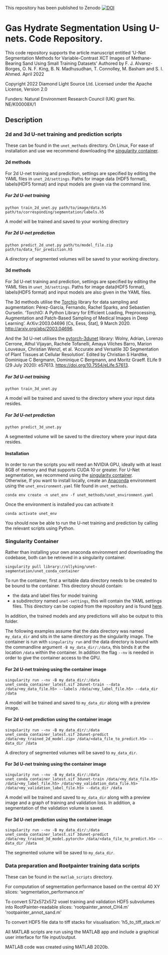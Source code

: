 This repository has been published to Zenodo [![DOI](https://zenodo.org/badge/345756620.svg)](https://zenodo.org/badge/latestdoi/345756620)

# Gas Hydrate Segmentation Using U-nets. Code Repository.

This code repository supports the article manuscript entitled 'U-Net Segmentation Methods for Variable-Contrast XCT Images of Methane-Bearing Sand Using Small Training Datasets'
Authored by F. J. Alvarez-Borges, O. N. F. King, B. N. Madhusudhan, T. Connolley, M. Basham and S. I. Ahmed.
April 2022

Copyright 2022 Diamond Light Source Ltd.
Licensed under the Apache License, Version 2.0

Funders:
Natural Environment Research Council (UK) grant No. NE/K00008X/1

## Description

### 2d and 3d U-net training and prediction scripts 

These can be found in the `unet_methods` directory.
On Linux, For ease of installation and use we recommend downloading the [singularity container](#singularity-container).

#### 2d methods

For 2d U-net training and prediction, settings are specified by editing the YAML files in `unet_2d/settings`. Paths for image data (HDF5 format), labels(HDF5 format) and input models are given via the command line.

##### For 2d U-net training

```shell
python train_2d_unet.py path/to/image/data.h5 path/to/corresponding/segmentation/labels.h5
```

A model will be trained and saved to your working directory

##### For 2d U-net prediction

```shell
python predict_2d_unet.py path/to/model_file.zip path/to/data_for_prediction.h5
```

A directory of segmented volumes will be saved to your working directory.

#### 3d methods

For 3d U-net training and prediction, settings are specified by editing the YAML files in `unet_3d/settings`. Paths for image data(HDF5 format), labels(HDF5 format) and input models are also given in the YAML files.

The 3d methods utilise the [Torchio](https://github.com/fepegar/torchio) library for data sampling and augmentation:
Pérez-García, Fernando, Rachel Sparks, and Sebastien Ourselin. ‘TorchIO: A Python Library for Efficient Loading, Preprocessing, Augmentation and Patch-Based Sampling of Medical Images in Deep Learning’. ArXiv:2003.04696 [Cs, Eess, Stat], 9 March 2020. http://arxiv.org/abs/2003.04696.

And the 3d U-net utilises the [pytorch-3dunet](https://github.com/wolny/pytorch-3dunet) library:
Wolny, Adrian, Lorenzo Cerrone, Athul Vijayan, Rachele Tofanelli, Amaya Vilches Barro, Marion Louveaux, Christian Wenzl, et al. ‘Accurate and Versatile 3D Segmentation of Plant Tissues at Cellular Resolution’. Edited by Christian S Hardtke, Dominique C Bergmann, Dominique C Bergmann, and Moritz Graeff. ELife 9 (29 July 2020): e57613. https://doi.org/10.7554/eLife.57613.


##### For 3d U-net training

```shell
python train_3d_unet.py 
```

A model will be trained and saved to the directory where your input data resides.

##### For 3d U-net prediction

```shell
python predict_3d_unet.py
```

A segmented volume will be saved to the directory where your input data resides.

#### Installation

In order to run the scripts you will need an NVIDIA GPU, ideally with at least 8GB of memory and that supports CUDA 10 or greater. 
For U-Net segmentation, we recommend using the [singularity container](#singularity-container).  
Otherwise, If you want to install locally, create an [Anaconda](https://www.anaconda.com/products/individual#Downloads) environment using the `unet_environment.yaml` file found in `unet_methods`.

```shell
conda env create -n unet_env -f unet_methods/unet_environment.yaml
```

Once the environment is installed you can activate it

```shell
conda activate unet_env
```
You should now be able to run the U-net training and prediction by calling the relevant scripts using Python.

### Singularity Container

Rather than installing your own anaconda environment and downloading the codebase, both can be retrieved in a singularity container.
```shell
singularity pull library://ollyking/unet-segmentation/unet_conda_container
```
To run the container, first a writable data directory needs to be created to be bound to the container. This directory should contain:
- the data and label files for model training
- a subdirectory named `unet-settings`, this will contain the YAML settings files. This directory can be copied from the repository and is found [here](https://github.com/DiamondLightSource/gas-hydrate-segmentation-unets/tree/main/unet_methods/unet-settings). 

In addition, the trained models and any predictions will also be output to this folder.

The following examples assume that the data directory was named `my_data_dir` and sits in the same directory as the singularity image. The container is run with `singularity run` and the data directory is bound with the commandline argument `-B my_data_dir/:/data`, this binds it at the location `/data` within the container. In addition the flag `--nv` is needed in order to give the container access to the GPU. 

#### For 2d U-net training using the container image

```shell
singularity run --nv -B my_data_dir/:/data unet_conda_container_latest.sif 2dunet-train --data /data/<my_data_file.h5> --labels /data/<my_label_file.h5> --data_dir /data
```

A model will be trained and saved to `my_data_dir` along with a preview image.

#### For 2d U-net prediction using the container image

```shell
singularity run --nv -B my_data_dir/:/data unet_conda_container_latest.sif 2dunet-predict /data/<my_trained_2d_model.zip> /data/<data_file_to_predict.h5> --data_dir /data
```

A directory of segmented volumes will be saved to `my_data_dir`.

#### For 3d U-net training using the container image

```shell
singularity run --nv -B my_data_dir/:/data unet_conda_container_latest.sif 3dunet-train /data/<my_data_file.h5> /data/<my_label_file.h5> /data/<my_validation_data_file.h5> /data/<my_validation_label_file.h5> --data_dir /data

```
A model will be trained and saved to `my_data_dir` along with a preview image and a graph of training and validation loss. In addition, a segmentation of the validation volume is saved. 

#### For 3d U-net prediction using the container image

```shell
singularity run --nv -B my_data_dir/:/data unet_conda_container_latest.sif 3dunet-predict /data/<my_trained_3d_model.pytorch> /data/<data_file_to_predict.h5> --data_dir /data
```
The segmented volume will be saved to `my_data_dir`.

### Data preparation and Rootpainter training data scripts

These can be found in the `matlab_scripts` directory.

For computation of segmentation performance based on the central 40 XY slices:
'segmentation_performance.m' 
 
To convert 572x572x572 voxel training and validation HDF5 subvolumes into RootPainter-readable slices:
'rootpainter_annot_CH4.m'
'rootpainter_annot_sand.m'
 
To convert HDF5 file data to tiff stacks for visualisation:
'h5_to_tiff_stack.m'
 
All MATLAB scripts are run using the MATLAB app and include a graphical user interface for file input/output.

MATLAB code was created using MATLAB 2020b.
